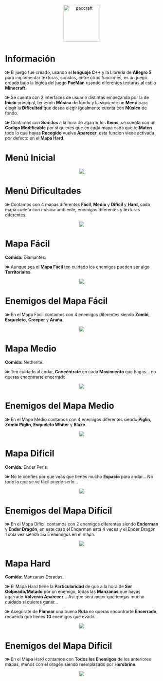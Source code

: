 <p align="center"><img src="PacCraft5/info/paccraft.png" alt="paccraft" height="120px"></p>

# Información

<b>≫</b> El juego fue creado, usando el <b>lenguaje C++</b> y la Librería de <b>Allegro 5</b> para implementar texturas, sonidos, entre otras funciones, es un juego creado bajo la lógica del juego <b>PacMan</b> usando diferentes texturas al estilo <b>Minecraft</b>.

<b>≫</b> Se cuenta con 2 interfaces de usuario distintas empezando por la de <b>Inicio</b> principal, teniendo <b>Música</b> de fondo y la siguiente un <b>Menú</b> para elegir la <b>Dificultad</b> que desea elegir igualmente cuenta con <b>Música</b> de fondo.

<b>≫</b> Contamos con <b>Sonidos</b> a la hora de agarrar los <b>Items</b>, se cuenta con un <b>Codigo Modificable</b> por si quieres que en cada mapa cada que te <b>Maten</b> todo lo que hayas <b>Recogido</b> vuelva <b>Aparecer</b>, esta funcion viene activada por defecto en el <b>Mapa Hard</b>.

# Menú Inicial
<p align="center"><img src="PacCraft5/menu/menu.png"></p>

# Menú Dificultades
<b>≫</b> Contamos con 4 mapas diferentes <b>Fácil</b>, <b>Medio</b> y <b>Difícil</b> y <b>Hard</b>, cada mapa cuenta con música ambiente, enemigos diferentes y texturas diferentes.
<p align="center"><img src="PacCraft5/menu/modo.png"></p>

# Mapa Fácil
<b>Comida:</b> Diamantes.

<b>≫</b> Aunque sea el <b>Mapa Fácil</b> ten cuidado los enemigos pueden ser algo <b>Territoriales</b>.
<p align="center"><img src="PacCraft5/info/facil.png"></p>

# Enemigos del Mapa Fácil
<b>≫</b> En el Mapa Fácil contamos con 4 enemigos diferentes siendo <b>Zombi</b>, <b>Esqueleto</b>, <b>Creeper</b> y <b>Araña</b>.

<p align="center"><img src="PacCraft5/info/enemigos_facil.png"></p>


# Mapa Medio
<b>Comida:</b> Netherite.

<b>≫</b> Ten cuidado al andar, <b>Concéntrate</b> en cada <b>Movimiento</b> que hagas... no queras encontrarte encerrado.
<p align="center"><img src="PacCraft5/info/medio.png"></p>

# Enemigos del Mapa Medio
<b>≫</b> En el Mapa Medio contamos con 4 enemigos diferentes siendo <b>Piglin</b>, <b>Zombi Piglin</b>, <b>Esqueleto Whiter</b> y <b>Blaze</b>.

<p align="center"><img src="PacCraft5/info/enemigos_medio.png"></p>

# Mapa Difícil
<b>Comida:</b> Ender Perls.

<b>≫</b> No te confíes por que veas que tienes mucho <b>Espacio</b> para andar... No todo lo que se ve fácil puede serlo…
<p align="center"><img src="PacCraft5/info/dificil.png"></p>

# Enemigos del Mapa Difícil
<b>≫</b> En el Mapa Difícil contamos con 2 enemigos diferentes siendo <b>Enderman</b> y <b>Ender Dragón</b>, en este caso el Enderman está 4 veces y el Ender Dragón 1 sola vez siendo así 5 enemigos en el mapa.

<p align="center"><img src="PacCraft5/info/enemigos_dificil.png"></p>

# Mapa Hard
<b>Comida:</b> Manzanas Doradas.

<b>≫</b> El Mapa Hard tiene la <b>Particularidad</b> de que a la hora de <b>Ser Golpeado/Matado</b> por un enemigo, todas las <b>Manzanas</b> que hayas agarrado <b>Volverán Aparecer</b>... Así que será mejor que tengas mucho cuidado si quieres ganar...

<b>≫</b> Asegúrate de <b>Planear</b> una buena <b>Ruta</b> no queras encontrarte <b>Encerrado</b>, recuerda que tienes <b>10</b> enemigos que evadir...

<p align="center"><img src="PacCraft5/info/hard.png"></p>

# Enemigos del Mapa Difícil
<b>≫</b> En el Mapa Hard contamos con <b>Todos los Enemigos</b> de los anteriores mapas, menos con el dragón siendo reemplazado por <b>Herobrine</b>.

<p align="center"><img src="PacCraft5/info/herobrine.png"></p>